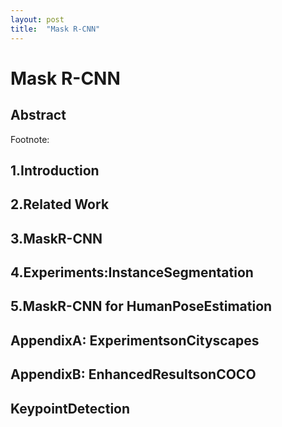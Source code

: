 ```yaml
---
layout: post
title:  "Mask R-CNN"
---
```

# Mask R-CNN
## Abstract

Footnote: <br/>


## 1.Introduction

## 2.Related Work

## 3.MaskR-CNN

## 4.Experiments:InstanceSegmentation

## 5.MaskR-CNN for HumanPoseEstimation

## AppendixA: ExperimentsonCityscapes

## AppendixB: EnhancedResultsonCOCO


## KeypointDetection
